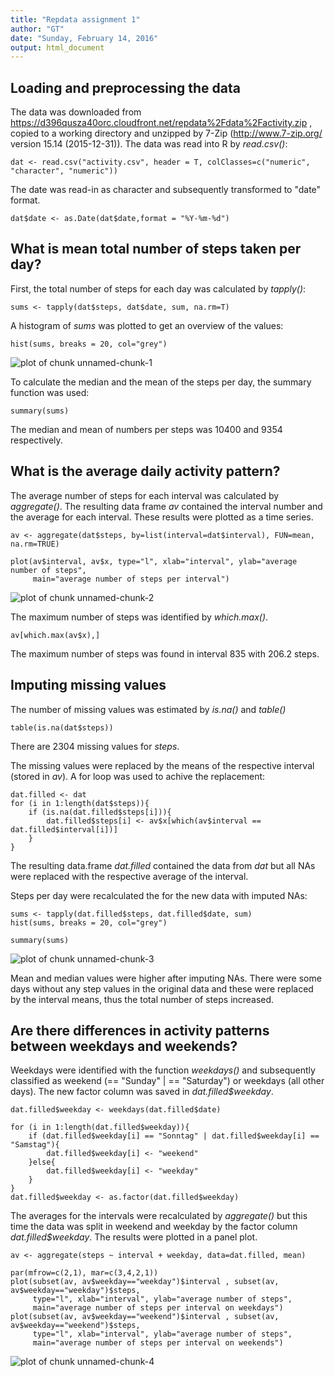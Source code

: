 ```yaml
---
title: "Repdata assignment 1"
author: "GT"
date: "Sunday, February 14, 2016"
output: html_document
---
```




## Loading and preprocessing the data

The data was downloaded from https://d396qusza40orc.cloudfront.net/repdata%2Fdata%2Factivity.zip ,
copied to a working directory and unzipped by 7-Zip (http://www.7-zip.org/ version 15.14 (2015-12-31)). The data was read into R by *read.csv()*:

```{r}
dat <- read.csv("activity.csv", header = T, colClasses=c("numeric", "character", "numeric"))
```
The date was read-in as character and subsequently transformed to "date" format.
```{r}
dat$date <- as.Date(dat$date,format = "%Y-%m-%d")
```

## What is mean total number of steps taken per day?

First, the total number of steps for each day was calculated by *tapply()*:
```{r}
sums <- tapply(dat$steps, dat$date, sum, na.rm=T)
```

A histogram of *sums* was plotted to get an overview of the values:
```{r}
hist(sums, breaks = 20, col="grey")
```

![plot of chunk unnamed-chunk-1](figures/plot1.png) 

To calculate the median and the mean of the steps per day, the summary function was used:
```{r}
summary(sums)

```
The median and mean of numbers per steps was 10400 and 9354 respectively.


## What is the average daily activity pattern?

The average number of steps for each interval was calculated by *aggregate()*. 
The resulting data frame *av* contained the interval number and the average for each interval. These results were plotted as a time series.
```{r}
av <- aggregate(dat$steps, by=list(interval=dat$interval), FUN=mean, na.rm=TRUE)

plot(av$interval, av$x, type="l", xlab="interval", ylab="average number of steps", 
     main="average number of steps per interval")
```
![plot of chunk unnamed-chunk-2](figures/plot2.png) 

The maximum number of steps was identified by *which.max()*.
```{r}
av[which.max(av$x),]
```
The maximum number of steps was found in interval 835 with 206.2 steps.


## Imputing missing values

The number of missing values was estimated by *is.na()* and *table()*
```{r}
table(is.na(dat$steps))
```
There are 2304 missing values for *steps*.


The missing values were replaced by the means of the respective interval (stored 
in *av*). A for loop was used to achive the replacement:
```{r}
dat.filled <- dat
for (i in 1:length(dat$steps)){
    if (is.na(dat.filled$steps[i])){
        dat.filled$steps[i] <- av$x[which(av$interval == dat.filled$interval[i])]
    }
}
```
The resulting data.frame *dat.filled* contained the data from *dat* but all NAs
were replaced with the respective average of the interval.


Steps per day were recalculated the for the new data with imputed NAs:
```{r}
sums <- tapply(dat.filled$steps, dat.filled$date, sum)
hist(sums, breaks = 20, col="grey")

summary(sums)
```
![plot of chunk unnamed-chunk-3](figures/plot3.png) 

Mean and median values were higher after imputing NAs. There were some days 
without any step values in the original data and these were replaced by the 
interval means, thus the total number of steps increased.

## Are there differences in activity patterns between weekdays and weekends?

Weekdays were identified with the function *weekdays()* and subsequently classified 
as weekend (== "Sunday" | == "Saturday") or weekdays (all other days). The new factor 
column was saved in *dat.filled$weekday*.
```{r}
dat.filled$weekday <- weekdays(dat.filled$date)

for (i in 1:length(dat.filled$weekday)){
    if (dat.filled$weekday[i] == "Sonntag" | dat.filled$weekday[i] == "Samstag"){
        dat.filled$weekday[i] <- "weekend"
    }else{
        dat.filled$weekday[i] <- "weekday"
    }
}
dat.filled$weekday <- as.factor(dat.filled$weekday)

```

The averages for the intervals were recalculated by *aggregate()* but this time 
the data was split in weekend and weekday by the factor column *dat.filled$weekday*.
The results were plotted in a panel plot.
```{r}
av <- aggregate(steps ~ interval + weekday, data=dat.filled, mean)

par(mfrow=c(2,1), mar=c(3,4,2,1))
plot(subset(av, av$weekday=="weekday")$interval , subset(av, av$weekday=="weekday")$steps, 
     type="l", xlab="interval", ylab="average number of steps", 
     main="average number of steps per interval on weekdays")
plot(subset(av, av$weekday=="weekend")$interval , subset(av, av$weekday=="weekend")$steps, 
     type="l", xlab="interval", ylab="average number of steps", 
     main="average number of steps per interval on weekends")
```
![plot of chunk unnamed-chunk-4](figures/plot4.png) 


